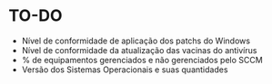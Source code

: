 # TO-DO
- Nível de conformidade de aplicação dos patchs do Windows
- Nível de conformidade da atualização das vacinas do antivírus
- % de equipamentos gerenciados e não gerenciados pelo SCCM
- Versão dos Sistemas Operacionais e suas quantidades